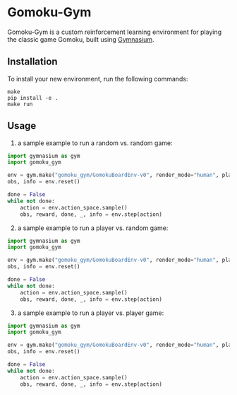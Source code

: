 # Gomoku-Gym

Gomoku-Gym is a custom reinforcement learning environment for playing the classic game Gomoku, built using [Gymnasium](https://github.com/Farama-Foundation/Gymnasium).

## Installation

To install your new environment, run the following commands:

```shell
make
pip install -e .
make run
```

## Usage

1. a sample example to run a random vs. random game:

```python
import gymnasium as gym
import gomoku_gym

env = gym.make("gomoku_gym/GomokuBoardEnv-v0", render_mode="human", player_count=0)
obs, info = env.reset()

done = False
while not done:
    action = env.action_space.sample()
    obs, reward, done, _, info = env.step(action)
```

2. a sample example to run a player vs. random game:

```python
import gymnasium as gym
import gomoku_gym

env = gym.make("gomoku_gym/GomokuBoardEnv-v0", render_mode="human", player_count=1, player="black")
obs, info = env.reset()

done = False
while not done:
    action = env.action_space.sample()
    obs, reward, done, _, info = env.step(action)
```

3. a sample example to run a player vs. player game:

```python
import gymnasium as gym
import gomoku_gym

env = gym.make("gomoku_gym/GomokuBoardEnv-v0", render_mode="human", player_count=2)
obs, info = env.reset()

done = False
while not done:
    action = env.action_space.sample()
    obs, reward, done, _, info = env.step(action)
```